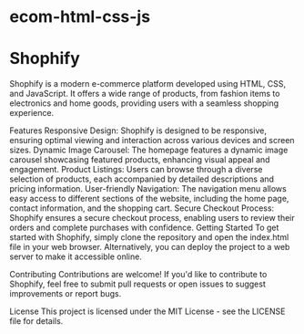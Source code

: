 # ecom-html-css-js
# Shophify
Shophify is a modern e-commerce platform developed using HTML, CSS, and JavaScript. It offers a wide range of products, from fashion items to electronics and home goods, providing users with a seamless shopping experience.

Features
Responsive Design: Shophify is designed to be responsive, ensuring optimal viewing and interaction across various devices and screen sizes.
Dynamic Image Carousel: The homepage features a dynamic image carousel showcasing featured products, enhancing visual appeal and engagement.
Product Listings: Users can browse through a diverse selection of products, each accompanied by detailed descriptions and pricing information.
User-friendly Navigation: The navigation menu allows easy access to different sections of the website, including the home page, contact information, and the shopping cart.
Secure Checkout Process: Shophify ensures a secure checkout process, enabling users to review their orders and complete purchases with confidence.
Getting Started
To get started with Shophify, simply clone the repository and open the index.html file in your web browser. Alternatively, you can deploy the project to a web server to make it accessible online.

Contributing
Contributions are welcome! If you'd like to contribute to Shophify, feel free to submit pull requests or open issues to suggest improvements or report bugs.

License
This project is licensed under the MIT License - see the LICENSE file for details.
